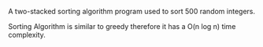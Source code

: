  A two-stacked sorting algorithm program used to sort 500 random integers. 

 Sorting Algorithm is similar to greedy therefore it has a O(n log n) time complexity.
